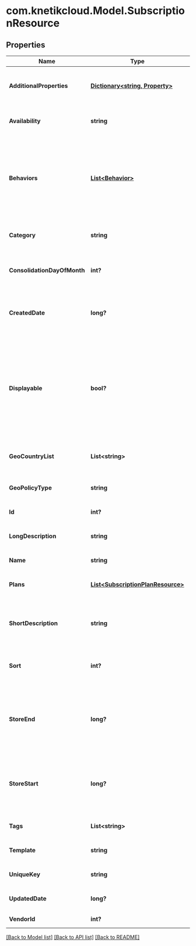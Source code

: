 # com.knetikcloud.Model.SubscriptionResource
## Properties

Name | Type | Description | Notes
------------ | ------------- | ------------- | -------------
**AdditionalProperties** | [**Dictionary&lt;string, Property&gt;**](Property.md) | The additional properties for the subscription | [optional] 
**Availability** | **string** | Who can purchase this subscription | [optional] 
**Behaviors** | [**List&lt;Behavior&gt;**](Behavior.md) | The behaviors linked to the item, describing various options and interactions. May not be included in item lists | [optional] 
**Category** | **string** | The category of the subscription | [optional] 
**ConsolidationDayOfMonth** | **int?** | The day of the month 1..31 this subscription will renew | [optional] 
**CreatedDate** | **long?** | The date the item was created, unix timestamp in seconds | [optional] 
**Displayable** | **bool?** | Whether or not the item is currently visible to users. Does not block purchase; Use store_start or store_end to block purchase.  Default &#x3D; true | [optional] 
**GeoCountryList** | **List&lt;string&gt;** | The geo country list for the subscription | [optional] 
**GeoPolicyType** | **string** | The geo policy type for the subscription | [optional] 
**Id** | **int?** | The id of the item | [optional] 
**LongDescription** | **string** | A long description of the subscription | [optional] 
**Name** | **string** | The name of the item | 
**Plans** | [**List&lt;SubscriptionPlanResource&gt;**](SubscriptionPlanResource.md) | The billing options for this subscription | [optional] 
**ShortDescription** | **string** | A short description of the subscription.  Max 255 characters | [optional] 
**Sort** | **int?** | A number to use in sorting items.  Default 500 | [optional] 
**StoreEnd** | **long?** | Used to schedule removal from store.  Null means the subscription will never be removed | [optional] 
**StoreStart** | **long?** | Used to schedule appearance in store.  Null means the subscription will appear now | [optional] 
**Tags** | **List&lt;string&gt;** | The tags for the subscription | [optional] 
**Template** | **string** | The template being used | [optional] 
**UniqueKey** | **string** | The unique key of the subscription | [optional] 
**UpdatedDate** | **long?** | The date the item was last updated | [optional] 
**VendorId** | **int?** | The id of the vendor | 

[[Back to Model list]](../README.md#documentation-for-models) [[Back to API list]](../README.md#documentation-for-api-endpoints) [[Back to README]](../README.md)

